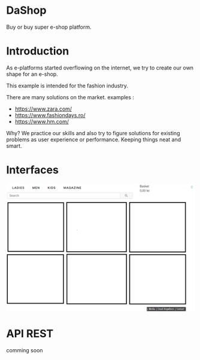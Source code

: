 # DaShop

Buy or buy super e-shop platform.

# Introduction

As e-platforms started overflowing on the internet, we try to create our own shape for an e-shop.

This example is intended for the fashion industry.

There are many solutions on the market.
examples :
-  https://www.zara.com/
-  https://www.fashiondays.ro/
-  https://www.hm.com/

Why? We practice our skills and also try to figure solutions for existing problems as user experience or performance.
Keeping things neat and smart.

# Interfaces

![alt text](https://github.com/iorege/webtech-project/blob/master/docu.png?raw=true)

# API REST

comming soon

